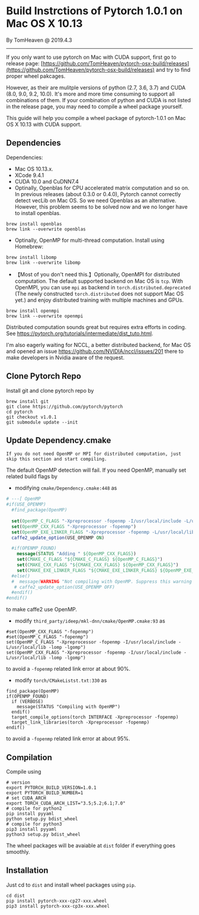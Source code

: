 # Build Instrctions of Pytorch 1.0.1 on Mac OS X 10.13


By TomHeaven @ 2019.4.3

---

If you only want to use pytorch on Mac with CUDA support, first go to release page: [https://github.com/TomHeaven/pytorch-osx-build/releases](https://github.com/TomHeaven/pytorch-osx-build/releases) and try to find proper wheel pakcages. 

However, as their are mulitple versions of python (2.7, 3.6, 3.7) and CUDA (8.0, 9.0, 9.2, 10.0). It's more and more time consuming to support all combinations of them. If your combination of python and CUDA is not listed in the release page, you may need to compile a wheel package yourself.

This guide will help you compile a wheel package of pytorch-1.0.1 on Mac OS X 10.13 with CUDA support. 


## Dependencies

Dependencies:

+ Mac OS 10.13.x.
+ XCode 9.4.1
+ CUDA 10.0 and CuDNN7.4 
+ Optinally, Openblas for CPU accelerated matrix computation and so on. In previous releases (about 0.3.0 or 0.4.0), Pytorch cannot correctly detect vecLib on Mac OS. So we need Openblas as an alternative. However, this problem seems to be solved now and we no longer have to install openblas.

```
brew install openblas
brew link --overwrite openblas
```

+ Optinally, OpenMP for multi-thread computation. Install using Homebrew:

```shell
brew install libomp
brew link --overwrite libomp
```
+ 【Most of you don't need this.】Optionally, OpenMPI for distributed computation. The default supported backend on Mac OS is `tcp`. With OpenMPI, you can use `mpi` as backend in `torch.distributed.deprecated` (The newly constructed `torch.distributed` does not support Mac OS yet.) and enjoy distributed training with multiple machines and GPUs. 

```
brew install openmpi
brew link --overwrite openmpi
```

Distributed computation sounds great but requires extra efforts in coding. See https://pytorch.org/tutorials/intermediate/dist_tuto.html.

I'm also eagerly waiting for NCCL, a better distributed backend, for Mac OS and opened an issue https://github.com/NVIDIA/nccl/issues/201 there to make developers in Nvidia aware of the request.


## Clone Pytorch Repo
Install git and clone pytorch repo by

```
brew install git
git clone https://github.com/pytorch/pytorch
cd pytorch
git checkout v1.0.1
git submodule update --init
```

## Update Dependency.cmake

`If you do not need OpenMP or MPI for distributed computation, just skip this section and start compiling.`


The default OpenMP detection will fail. If you need OpenMP, manually set related build flags by 
+ modifying `cmake/Dependency.cmake:448` as


```CMake
# ---[ OpenMP
#if(USE_OPENMP)
  #find_package(OpenMP)
  
  set(OpenMP_C_FLAGS "-Xpreprocessor -fopenmp -I/usr/local/include -L/usr/local/lib -lomp -lgomp")
  set(OpenMP_CXX_FLAGS "-Xpreprocessor -fopenmp")
  set(OpenMP_EXE_LINKER_FLAGS "-Xpreprocessor -fopenmp -L/usr/local/lib -lomp -lgomp")
  caffe2_update_option(USE_OPENMP ON)

  #if(OPENMP_FOUND)
    message(STATUS "Adding " ${OpenMP_CXX_FLAGS})
    set(CMAKE_C_FLAGS "${CMAKE_C_FLAGS} ${OpenMP_C_FLAGS}")
    set(CMAKE_CXX_FLAGS "${CMAKE_CXX_FLAGS} ${OpenMP_CXX_FLAGS}")
    set(CMAKE_EXE_LINKER_FLAGS "${CMAKE_EXE_LINKER_FLAGS} ${OpenMP_EXE_LINKER_FLAGS}")
  #else()
  #  message(WARNING "Not compiling with OpenMP. Suppress this warning with -DUSE_OPENMP=OFF")
   # caffe2_update_option(USE_OPENMP OFF)
  #endif()
#endif()
```
to make caffe2 use OpenMP.

+ modify `third_party/ideep/mkl-dnn/cmake/OpenMP.cmake:93` as

```
#set(OpenMP_CXX_FLAGS "-fopenmp")
#set(OpenMP_C_FLAGS "-fopenmp")
set(OpenMP_C_FLAGS "-Xpreprocessor -fopenmp -I/usr/local/include -L/usr/local/lib -lomp -lgomp")
set(OpenMP_CXX_FLAGS "-Xpreprocessor -fopenmp -I/usr/local/include -L/usr/local/lib -lomp -lgomp")
```
to avoid a `-fopenmp` related link error at about 90%.

+ modify `torch/CMakeListst.txt:330` as

```
find_package(OpenMP)
if(OPENMP_FOUND)
  if (VERBOSE)
    message(STATUS "Compiling with OpenMP")
  endif()
  target_compile_options(torch INTERFACE -Xpreprocessor -fopenmp)
  target_link_libraries(torch -Xpreprocessor -fopenmp)
endif()
```
to avoid a `-fopenmp` related link error at about 95%.



## Compilation

Compile using

```shell
# version
export PYTORCH_BUILD_VERSION=1.0.1
export PYTORCH_BUILD_NUMBER=1
# set CUDA_ARCH
export TORCH_CUDA_ARCH_LIST="3.5;5.2;6.1;7.0"
# compile for python2
pip install pyyaml
python setup.py bdist_wheel
# compile for python3
pip3 install pyyaml
python3 setup.py bdist_wheel
```

The wheel packages will be avaiable at `dist` folder if everything goes smoothly. 

## Installation
Just cd to `dist` and install wheel packages using `pip`.


```shell
cd dist
pip install pytorch-xxx-cp27-xxx.wheel
pip3 install pytorch-xxx-cp3x-xxx.wheel
```

